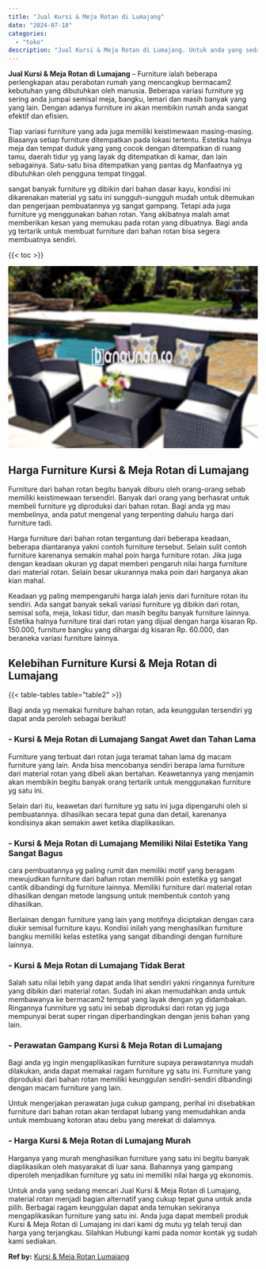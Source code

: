 ```yaml
---
title: "Jual Kursi & Meja Rotan di Lumajang"
date: "2024-07-18"
categories: 
  - "toko"
description: "Jual Kursi & Meja Rotan di Lumajang. Untuk anda yang sedang mencari Jual Kursi & Meja Rotan di Lumajang, material rotan menjadi bagian alternatif yang cukup..."
---
```


**Jual Kursi & Meja Rotan di Lumajang** – Furniture ialah beberapa perlengkapan atau perabotan rumah yang mencangkup bermacam2 kebutuhan yang dibutuhkan oleh manusia. Beberapa variasi furniture yg sering anda jumpai semisal meja, bangku, lemari dan masih banyak yang yang lain. Dengan adanya furniture ini akan membikin rumah anda sangat efektif dan efisien.

Tiap variasi furniture yang ada juga memiliki keistimewaan masing-masing. Biasanya setiap furniture ditempatkan pada lokasi tertentu. Estetika halnya meja dan tempat duduk yang yang cocok dengan ditempatkan di ruang tamu, daerah tidur yg yang layak dg ditempatkan di kamar, dan lain sebagainya. Satu-satu bisa ditempatkan yang pantas dg Manfaatnya yg dibutuhkan oleh pengguna tempat tinggal.

sangat banyak furniture yg dibikin dari bahan dasar kayu, kondisi ini dikarenakan material yg satu ini sungguh-sungguh mudah untuk ditemukan dan pengerjaan pembuatannya yg sangat gampang. Tetapi ada juga furniture yg menggunakan bahan rotan. Yang akibatnya malah amat memberikan kesan yang memukau pada rotan yang dibuatnya. Bagi anda yg tertarik untuk membuat furniture dari bahan rotan bisa segera membuatnya sendiri.

{{< toc >}}

![Jual Kursi & Meja Rotan di Lumajang](/images/kursi-meja-rotan-murah40.png)

## Harga Furniture Kursi & Meja Rotan di Lumajang

Furniture dari bahan rotan begitu banyak diburu oleh orang-orang sebab memiliki keistimewaan tersendiri. Banyak dari orang yang berhasrat untuk membeli furniture yg diproduksi dari bahan rotan. Bagi anda yg mau membelinya, anda patut mengenal yang terpenting dahulu harga dari furniture tadi.

Harga furniture dari bahan rotan tergantung dari beberapa keadaan, beberapa diantaranya yakni contoh furniture tersebut. Selain sulit contoh furniture karenanya semakin mahal poin harga furniture rotan. Jika juga dengan keadaan ukuran yg dapat memberi pengaruh nilai harga furniture dari material rotan. Selain besar ukurannya maka poin dari harganya akan kian mahal.

Keadaan yg paling mempengaruhi harga ialah jenis dari furniture rotan itu sendiri. Ada sangat banyak sekali variasi furniture yg dibikin dari rotan, semisal sofa, meja, lokasi tidur, dan masih begitu banyak furniture lainnya. Estetika halnya furniture tirai dari rotan yang dijual dengan harga kisaran Rp. 150.000, furniture bangku yang dihargai dg kisaran Rp. 60.000, dan beraneka variasi furniture lainnya.

## Kelebihan Furniture Kursi & Meja Rotan di Lumajang

{{< table-tables table="table2" >}}

Bagi anda yg memakai furniture bahan rotan, ada keunggulan tersendiri yg dapat anda peroleh sebagai berikut!

### \- Kursi & Meja Rotan di Lumajang Sangat Awet dan Tahan Lama

Furniture yang terbuat dari rotan juga teramat tahan lama dg macam furniture yang lain. Anda bisa mencobanya sendiri berapa lama furniture dari material rotan yang dibeli akan bertahan. Keawetannya yang menjamin akan membikin begitu banyak orang tertarik untuk menggunakan furniture yg satu ini.

Selain dari itu, keawetan dari furniture yg satu ini juga dipengaruhi oleh si pembuatannya. dihasilkan secara tepat guna dan detail, karenanya kondisinya akan semakin awet ketika diaplikasikan.

### \- Kursi & Meja Rotan di Lumajang Memiliki Nilai Estetika Yang Sangat Bagus

cara pembuatannya yg paling rumit dan memiliki motif yang beragam mewujudkan furniture dari bahan rotan memiliki poin estetika yg sangat cantik dibandingi dg furniture lainnya. Memiliki furniture dari material rotan dihasilkan dengan metode langsung untuk membentuk contoh yang dihasilkan.

Berlainan dengan furniture yang lain yang motifnya diciptakan dengan cara diukir semisal furniture kayu. Kondisi inilah yang menghasilkan furniture bangku memiliki kelas estetika yang sangat dibandingi dengan furniture lainnya.

### \- Kursi & Meja Rotan di Lumajang Tidak Berat

Salah satu nilai lebih yang dapat anda lihat sendiri yakni ringannya furniture yang dibikin dari material rotan. Sudah ini akan memudahkan anda untuk membawanya ke bermacam2 tempat yang layak dengan yg didambakan. Ringannya funrniture yg satu ini sebab diproduksi dari rotan yg juga mempunyai berat super ringan diperbandingkan dengan jenis bahan yang lain.

### \- Perawatan Gampang Kursi & Meja Rotan di Lumajang

Bagi anda yg ingin mengaplikasikan furniture supaya perawatannya mudah dilakukan, anda dapat memakai ragam furniture yg satu ini. Furniture yang diproduksi dari bahan rotan memiliki keunggulan sendiri-sendiri dibandingi dengan macam furniture yang lain.

Untuk mengerjakan perawatan juga cukup gampang, perihal ini disebabkan furniture dari bahan rotan akan terdapat lubang yang memudahkan anda untuk membuang kotoran atau debu yang merekat di dalamnya.

### \- Harga Kursi & Meja Rotan di Lumajang Murah

Harganya yang murah menghasilkan furniture yang satu ini begitu banyak diaplikasikan oleh masyarakat di luar sana. Bahannya yang gampang diperoleh menjadikan furniture yg satu ini memiliki nilai harga yg ekonomis.

Untuk anda yang sedang mencari Jual Kursi & Meja Rotan di Lumajang, material rotan menjadi bagian alternatif yang cukup tepat guna untuk anda pilih. Berbagai ragam keunggulan dapat anda temukan sekiranya mengaplikasikan furniture yang satu ini. Anda juga dapat membeli produk Kursi & Meja Rotan di Lumajang ini dari kami dg mutu yg telah teruji dan harga yang terjangkau. Silahkan Hubungi kami pada nomor kontak yg sudah kami sediakan.

**Ref by:** [Kursi & Meja Rotan Lumajang](https://id.wikipedia.org/wiki/Kursi)
